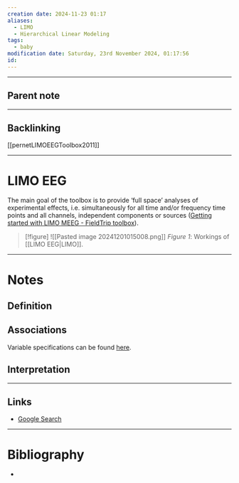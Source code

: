 ```yaml
---
creation date: 2024-11-23 01:17
aliases:
  - LIMO
  - Hierarchical Linear Modeling
tags:
  - baby
modification date: Saturday, 23rd November 2024, 01:17:56
id:
---
```

---

## Parent note
---
## Backlinking
[[pernetLIMOEEGToolbox2011]]

---
# LIMO EEG
The main goal of the toolbox is to provide ‘full space’ analyses of experimental effects, i.e. simultaneously for all time and/or frequency time points and all channels, independent components or sources ([Getting started with LIMO MEEG - FieldTrip toolbox](https://www.fieldtriptoolbox.org/getting_started/limo/)).
>[!figure] ![[Pasted image 20241201015008.png]]
>*Figure 1*: Workings of [[LIMO EEG|LIMO]].

---
# Notes

## Definition

## Associations
Variable specifications can be found [here](https://github.com/LIMO-EEG-Toolbox/limo_tools/wiki/information-and-dimensions-about-files-on-drive).
## Interpretation

---
## Links
- [Google Search](https://www.google.com/search?q=LIMO+EEG)

---
# Bibliography
+ 
